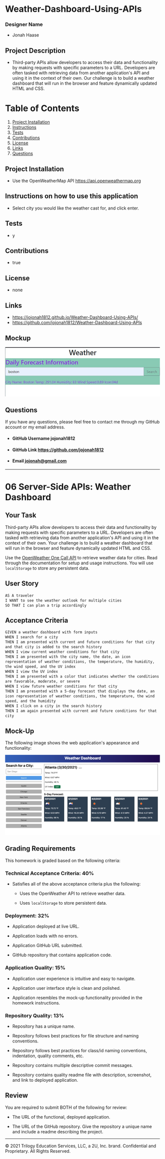 # Weather-Dashboard-Using-APIs

### Designer Name
* Jonah Haase

## Project Description
* Third-party APIs allow developers to access their data and functionality by making requests with specific parameters to a URL. Developers are often tasked with retrieving data from another application's API and using it in the context of their own. Our challenge is to build a weather dashboard that will run in the browser and feature dynamically updated HTML and CSS.


# Table of Contents
1. [Project Installation](#project-installation)
2. [Instructions](#instructions-on-how-to-use-this-application)
3. [Tests](#tests)
4. [Contributions](#contributions)
5. [License](#license)
6. [Links](#links)
7. [Questions](#questions)

## Project Installation
* Use the OpenWeatherMap API  https://api.openweathermap.org

## Instructions on how to use this application
* Select city you would like the weather cast for, and click enter.

## Tests
* y

## Contributions
* true

## License
* none

## Links
* https://jojonah1812.github.io/Weather-Dashboard-Using-APIs/
* https://github.com/jojonah1812/Weather-Dashboard-Using-APIs

## Mockup
![A user inputs a city and receives the current weather.](./Assets/Screenshot.jpg)
## Questions
If you have any questions, please feel free to contact me through my GitHub account or my email address.
* #### GitHub Username    jojonah1812
* #### GitHub Link    https://github.com/jojonah1812
* #### Email    jojonah@gmail.com









---------------------------------------------

# 06 Server-Side APIs: Weather Dashboard

## Your Task

Third-party APIs allow developers to access their data and functionality by making requests with specific parameters to a URL. Developers are often tasked with retrieving data from another application's API and using it in the context of their own. Your challenge is to build a weather dashboard that will run in the browser and feature dynamically updated HTML and CSS.

Use the [OpenWeather One Call API](https://openweathermap.org/api/one-call-api) to retrieve weather data for cities. Read through the documentation for setup and usage instructions. You will use `localStorage` to store any persistent data.

## User Story

```
AS A traveler
I WANT to see the weather outlook for multiple cities
SO THAT I can plan a trip accordingly
```

## Acceptance Criteria

```
GIVEN a weather dashboard with form inputs
WHEN I search for a city
THEN I am presented with current and future conditions for that city and that city is added to the search history
WHEN I view current weather conditions for that city
THEN I am presented with the city name, the date, an icon representation of weather conditions, the temperature, the humidity, the wind speed, and the UV index
WHEN I view the UV index
THEN I am presented with a color that indicates whether the conditions are favorable, moderate, or severe
WHEN I view future weather conditions for that city
THEN I am presented with a 5-day forecast that displays the date, an icon representation of weather conditions, the temperature, the wind speed, and the humidity
WHEN I click on a city in the search history
THEN I am again presented with current and future conditions for that city
```

## Mock-Up

The following image shows the web application's appearance and functionality:

![The weather app includes a search option, a list of cities, and a five-day forecast and current weather conditions for Atlanta.](./Assets/06-server-side-apis-homework-demo.png)

## Grading Requirements

This homework is graded based on the following criteria: 

### Technical Acceptance Criteria: 40%

* Satisfies all of the above acceptance criteria plus the following:

    * Uses the OpenWeather API to retrieve weather data.

    * Uses `localStorage` to store persistent data.

### Deployment: 32%

* Application deployed at live URL.

* Application loads with no errors.

* Application GitHub URL submitted.

* GitHub repository that contains application code.

### Application Quality: 15%

* Application user experience is intuitive and easy to navigate.

* Application user interface style is clean and polished.

* Application resembles the mock-up functionality provided in the homework instructions.

### Repository Quality: 13%

* Repository has a unique name.

* Repository follows best practices for file structure and naming conventions.

* Repository follows best practices for class/id naming conventions, indentation, quality comments, etc.

* Repository contains multiple descriptive commit messages.

* Repository contains quality readme file with description, screenshot, and link to deployed application.

## Review

You are required to submit BOTH of the following for review:

* The URL of the functional, deployed application.

* The URL of the GitHub repository. Give the repository a unique name and include a readme describing the project.

- - -
© 2021 Trilogy Education Services, LLC, a 2U, Inc. brand. Confidential and Proprietary. All Rights Reserved.

